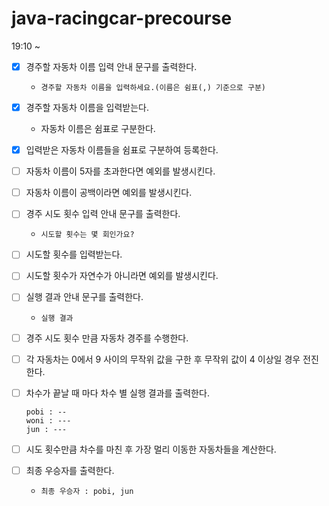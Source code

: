 # java-racingcar-precourse

19:10 ~

- [x] 경주할 자동차 이름 입력 안내 문구를 출력한다.
    - `경주할 자동차 이름을 입력하세요.(이름은 쉼표(,) 기준으로 구분)`


- [x] 경주할 자동차 이름을 입력받는다.
    - 자동차 이름은 쉼표로 구분한다.


- [x] 입력받은 자동차 이름들을 쉼표로 구분하여 등록한다.


- [ ] 자동차 이름이 5자를 초과한다면 예외를 발생시킨다.


- [ ] 자동차 이름이 공백이라면 예외를 발생시킨다.


- [ ] 경주 시도 횟수 입력 안내 문구를 출력한다.
    - `시도할 횟수는 몇 회인가요?`


- [ ] 시도할 횟수를 입력받는다.


- [ ] 시도할 횟수가 자연수가 아니라면 예외를 발생시킨다.


- [ ] 실행 결과 안내 문구를 출력한다.
    - `실행 결과`


- [ ] 경주 시도 횟수 만큼 자동차 경주를 수행한다.


- [ ] 각 자동차는 0에서 9 사이의 무작위 값을 구한 후 무작위 값이 4 이상일 경우 전진한다.


- [ ] 차수가 끝날 때 마다 차수 별 실행 결과를 출력한다.
  ```
  pobi : --
  woni : ---
  jun : --- 
  ```


- [ ] 시도 횟수만큼 차수를 마친 후 가장 멀리 이동한 자동차들을 계산한다.


- [ ] 최종 우승자를 출력한다.
    - `최종 우승자 : pobi, jun` 